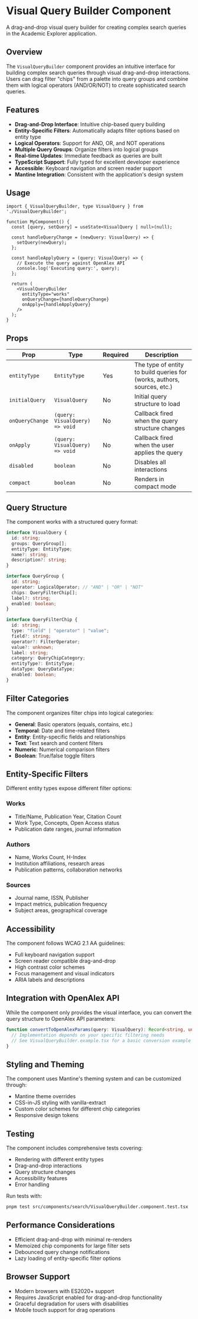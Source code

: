 # Visual Query Builder Component

A drag-and-drop visual query builder for creating complex search queries in the Academic Explorer application.

## Overview

The `VisualQueryBuilder` component provides an intuitive interface for building complex search queries through visual drag-and-drop interactions. Users can drag filter "chips" from a palette into query groups and combine them with logical operators (AND/OR/NOT) to create sophisticated search queries.

## Features

- **Drag-and-Drop Interface**: Intuitive chip-based query building
- **Entity-Specific Filters**: Automatically adapts filter options based on entity type
- **Logical Operators**: Support for AND, OR, and NOT operations
- **Multiple Query Groups**: Organize filters into logical groups
- **Real-time Updates**: Immediate feedback as queries are built
- **TypeScript Support**: Fully typed for excellent developer experience
- **Accessible**: Keyboard navigation and screen reader support
- **Mantine Integration**: Consistent with the application's design system

## Usage

```tsx
import { VisualQueryBuilder, type VisualQuery } from './VisualQueryBuilder';

function MyComponent() {
  const [query, setQuery] = useState<VisualQuery | null>(null);

  const handleQueryChange = (newQuery: VisualQuery) => {
    setQuery(newQuery);
  };

  const handleApplyQuery = (query: VisualQuery) => {
    // Execute the query against OpenAlex API
    console.log('Executing query:', query);
  };

  return (
    <VisualQueryBuilder
      entityType="works"
      onQueryChange={handleQueryChange}
      onApply={handleApplyQuery}
    />
  );
}
```

## Props

| Prop | Type | Required | Description |
|------|------|----------|-------------|
| `entityType` | `EntityType` | Yes | The type of entity to build queries for (works, authors, sources, etc.) |
| `initialQuery` | `VisualQuery` | No | Initial query structure to load |
| `onQueryChange` | `(query: VisualQuery) => void` | No | Callback fired when the query structure changes |
| `onApply` | `(query: VisualQuery) => void` | No | Callback fired when the user applies the query |
| `disabled` | `boolean` | No | Disables all interactions |
| `compact` | `boolean` | No | Renders in compact mode |

## Query Structure

The component works with a structured query format:

```typescript
interface VisualQuery {
  id: string;
  groups: QueryGroup[];
  entityType: EntityType;
  name?: string;
  description?: string;
}

interface QueryGroup {
  id: string;
  operator: LogicalOperator; // "AND" | "OR" | "NOT"
  chips: QueryFilterChip[];
  label?: string;
  enabled: boolean;
}

interface QueryFilterChip {
  id: string;
  type: "field" | "operator" | "value";
  field?: string;
  operator?: FilterOperator;
  value?: unknown;
  label: string;
  category: QueryChipCategory;
  entityType?: EntityType;
  dataType: QueryDataType;
  enabled: boolean;
}
```

## Filter Categories

The component organizes filter chips into logical categories:

- **General**: Basic operators (equals, contains, etc.)
- **Temporal**: Date and time-related filters
- **Entity**: Entity-specific fields and relationships
- **Text**: Text search and content filters
- **Numeric**: Numerical comparison filters
- **Boolean**: True/false toggle filters

## Entity-Specific Filters

Different entity types expose different filter options:

### Works
- Title/Name, Publication Year, Citation Count
- Work Type, Concepts, Open Access status
- Publication date ranges, journal information

### Authors
- Name, Works Count, H-Index
- Institution affiliations, research areas
- Publication patterns, collaboration networks

### Sources
- Journal name, ISSN, Publisher
- Impact metrics, publication frequency
- Subject areas, geographical coverage

## Accessibility

The component follows WCAG 2.1 AA guidelines:

- Full keyboard navigation support
- Screen reader compatible drag-and-drop
- High contrast color schemes
- Focus management and visual indicators
- ARIA labels and descriptions

## Integration with OpenAlex API

While the component only provides the visual interface, you can convert the query structure to OpenAlex API parameters:

```typescript
function convertToOpenAlexParams(query: VisualQuery): Record<string, unknown> {
  // Implementation depends on your specific filtering needs
  // See VisualQueryBuilder.example.tsx for a basic conversion example
}
```

## Styling and Theming

The component uses Mantine's theming system and can be customized through:

- Mantine theme overrides
- CSS-in-JS styling with vanilla-extract
- Custom color schemes for different chip categories
- Responsive design tokens

## Testing

The component includes comprehensive tests covering:

- Rendering with different entity types
- Drag-and-drop interactions
- Query structure changes
- Accessibility features
- Error handling

Run tests with:
```bash
pnpm test src/components/search/VisualQueryBuilder.component.test.tsx
```

## Performance Considerations

- Efficient drag-and-drop with minimal re-renders
- Memoized chip components for large filter sets
- Debounced query change notifications
- Lazy loading of entity-specific filter options

## Browser Support

- Modern browsers with ES2020+ support
- Requires JavaScript enabled for drag-and-drop functionality
- Graceful degradation for users with disabilities
- Mobile touch support for drag operations
